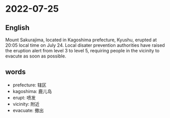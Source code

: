 # 2022-07-25


## English
Mount Sakurajima, located in Kagoshima
prefecture, Kyushu, erupted at 20:05 local
time on July 24. Local disater prevention
authorities have raised the eruption alert
from level 3 to level 5, requiring people in
the vicinity to evacute as soon as possible.

## words
* prefecture: 辖区
* kagoshima: 鹿儿岛
* erupt: 喷发
* vicinity: 附近
* evacuate: 撤出
